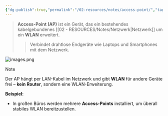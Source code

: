 ```yaml
---
{"dg-publish":true,"permalink":"/02-resources/notes/access-point/","tags":["netzwerk"],"noteIcon":"","updated":"2025-08-26T16:35:01.528+02:00"}
---
```


>**Access-Point (AP)** ist ein Gerät, das ein bestehendes kabelgebundenes [[02 - RESOURCES/Notes/Netzwerk\|Netzwerk]] um ein **WLAN** erweitert. 
>>Verbindet drahtlose Endgeräte wie Laptops und Smartphones mit dem Netzwerk.

![images.png](/img/user/02%20-%20RESOURCES/Files/images.png)

> [!note]  
> Der AP hängt per LAN-Kabel im Netzwerk und gibt **WLAN** für andere Geräte frei – **kein Router**, sondern eine WLAN-Erweiterung.

**Beispiel:**

- In großen Büros werden mehrere **Access-Points** installiert, um überall stabiles WLAN bereitzustellen.